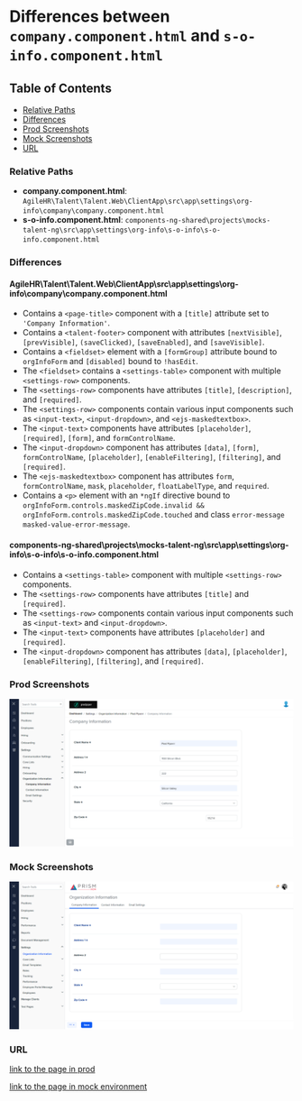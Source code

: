 # Differences between `company.component.html` and `s-o-info.component.html`

## Table of Contents

-   [Relative Paths](#relative-paths)
-   [Differences](#differences)
-   [Prod Screenshots](#prod-screenshots)
-   [Mock Screenshots](#mock-screenshots)
-   [URL](#url)

### Relative Paths

-   **company.component.html**: `AgileHR\Talent\Talent.Web\ClientApp\src\app\settings\org-info\company\company.component.html`
-   **s-o-info.component.html**: `components-ng-shared\projects\mocks-talent-ng\src\app\settings\org-info\s-o-info\s-o-info.component.html`

### Differences

#### AgileHR\Talent\Talent.Web\ClientApp\src\app\settings\org-info\company\company.component.html

-   Contains a `<page-title>` component with a `[title]` attribute set to `'Company Information'`.
-   Contains a `<talent-footer>` component with attributes `[nextVisible]`, `[prevVisible]`, `(saveClicked)`, `[saveEnabled]`, and `[saveVisible]`.
-   Contains a `<fieldset>` element with a `[formGroup]` attribute bound to `orgInfoForm` and `[disabled]` bound to `!hasEdit`.
-   The `<fieldset>` contains a `<settings-table>` component with multiple `<settings-row>` components.
-   The `<settings-row>` components have attributes `[title]`, `[description]`, and `[required]`.
-   The `<settings-row>` components contain various input components such as `<input-text>`, `<input-dropdown>`, and `<ejs-maskedtextbox>`.
-   The `<input-text>` components have attributes `[placeholder]`, `[required]`, `[form]`, and `formControlName`.
-   The `<input-dropdown>` component has attributes `[data]`, `[form]`, `formControlName`, `[placeholder]`, `[enableFiltering]`, `[filtering]`, and `[required]`.
-   The `<ejs-maskedtextbox>` component has attributes `form`, `formControlName`, `mask`, `placeholder`, `floatLabelType`, and `required`.
-   Contains a `<p>` element with an `*ngIf` directive bound to `orgInfoForm.controls.maskedZipCode.invalid && orgInfoForm.controls.maskedZipCode.touched` and class `error-message masked-value-error-message`.

#### components-ng-shared\projects\mocks-talent-ng\src\app\settings\org-info\s-o-info\s-o-info.component.html

-   Contains a `<settings-table>` component with multiple `<settings-row>` components.
-   The `<settings-row>` components have attributes `[title]` and `[required]`.
-   The `<settings-row>` components contain various input components such as `<input-text>` and `<input-dropdown>`.
-   The `<input-text>` components have attributes `[placeholder]` and `[required]`.
-   The `<input-dropdown>` component has attributes `[data]`, `[placeholder]`, `[enableFiltering]`, `[filtering]`, and `[required]`.

### Prod Screenshots

![Prod Screenshot](./company-prod.png)

### Mock Screenshots

![Mock Screenshot](./s-o-info-mock.png)

### URL

[link to the page in prod](https://piedpiper.agilehr.net/core/settings/org-info/company)

[link to the page in mock environment](http://localhost:4340/settings/organization-information)
